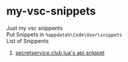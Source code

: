 # my-vsc-snippets
Just my vsc snippents\
Put Snippets in ```%appdata%\Code\User\snippets```\
List of Snippents
1. [secretservice.club lua's api snippet](/secretservice)
